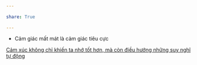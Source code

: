 ---  
share: True  
---  
- Cảm giác mất mát là cảm giác tiêu cực  
  
[Cảm xúc không chỉ khiến ta nhớ tốt hơn, mà còn điều hướng những suy nghĩ tự động](../../Ngh%C4%A9%20v%E1%BB%81%20vi%E1%BB%87c%20ngh%C4%A9/Khoa%20h%E1%BB%8Dc%20nh%E1%BA%ADn%20th%E1%BB%A9c/L%E1%BA%ADp%20lu%E1%BA%ADn/C%E1%BA%A3m%20x%C3%BAc%20kh%C3%B4ng%20ch%E1%BB%89%20khi%E1%BA%BFn%20ta%20nh%E1%BB%9B%20t%E1%BB%91t%20h%C6%A1n,%20m%C3%A0%20c%C3%B2n%20%C4%91i%E1%BB%81u%20h%C6%B0%E1%BB%9Bng%20nh%E1%BB%AFng%20suy%20ngh%C4%A9%20t%E1%BB%B1%20%C4%91%E1%BB%99ng.md)  
